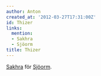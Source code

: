 ```yaml
---
author: Anton
created_at: '2012-03-27T17:31:00Z'
id: Thizer
links:
  mention:
  - Sakhra
  - Sjöorm
title: Thizer
---
```


[Sakhra] för [Sjöorm].

  [Sakhra]: Sakhra
  [Sjöorm]: Sjöorm
